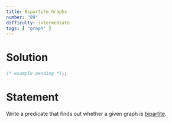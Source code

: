 ```yaml
---
title: Bipartite Graphs
number: "89"
difficulty: intermediate
tags: [ "graph" ]
---
```


# Solution

```ocaml
(* example pending *);;
```

# Statement

Write a predicate that finds out whether a given graph is
[bipartite](http://en.wikipedia.org/wiki/Bipartite_graph).
